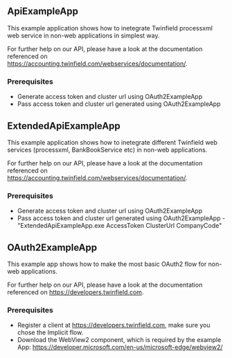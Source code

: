 ## ApiExampleApp

This example application shows how to inetegrate Twinfield processxml web service in non-web applications in simplest way.

For further help on our API, please have a look at the documentation referenced on https://accounting.twinfield.com/webservices/documentation/.

### Prerequisites

- Generate access token and cluster url using OAuth2ExampleApp 
- Pass access token and cluster url generated using OAuth2ExampleApp

## ExtendedApiExampleApp

This example application shows how to inetegrate different Twinfield web services (processxml, BankBookService etc) in non-web applications.

For further help on our API, please have a look at the documentation referenced on https://accounting.twinfield.com/webservices/documentation/.

### Prerequisites

- Generate access token and cluster url using OAuth2ExampleApp 
- Pass access token and cluster url generated using OAuth2ExampleApp - "ExtendedApiExampleApp.exe AccessToken ClusterUrl CompanyCode"

## OAuth2ExampleApp

This example app shows how to make the most basic OAuth2 flow for non-web applications.

For further help on our API, please have a look at the documentation referenced on https://developers.twinfield.com.

### Prerequisites

- Register a client at https://developers.twinfield.com, make sure you chose the Implicit flow.
- Download the WebView2 component, which is required by the example App: https://developer.microsoft.com/en-us/microsoft-edge/webview2/
